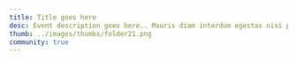 ```yaml
---
title: Title goes here
desc: Event description goes here.. Mauris diam interdum egestas nisi phasellus a nullam. Faucibus commodo scelerisque felis amet mauris id.
thumb: ../images/thumbs/folder21.png
community: true
---
```

